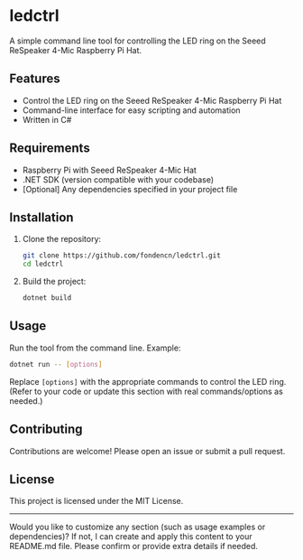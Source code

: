 # ledctrl

A simple command line tool for controlling the LED ring on the Seeed ReSpeaker 4-Mic Raspberry Pi Hat.

## Features

- Control the LED ring on the Seeed ReSpeaker 4-Mic Raspberry Pi Hat
- Command-line interface for easy scripting and automation
- Written in C#

## Requirements

- Raspberry Pi with Seeed ReSpeaker 4-Mic Hat
- .NET SDK (version compatible with your codebase)
- [Optional] Any dependencies specified in your project file

## Installation

1. Clone the repository:
   ```bash
   git clone https://github.com/fondencn/ledctrl.git
   cd ledctrl
   ```
2. Build the project:
   ```bash
   dotnet build
   ```

## Usage

Run the tool from the command line. Example:
```bash
dotnet run -- [options]
```
Replace `[options]` with the appropriate commands to control the LED ring.  
(Refer to your code or update this section with real commands/options as needed.)

## Contributing

Contributions are welcome! Please open an issue or submit a pull request.

## License

This project is licensed under the MIT License.

---

Would you like to customize any section (such as usage examples or dependencies)? If not, I can create and apply this content to your README.md file. Please confirm or provide extra details if needed.
